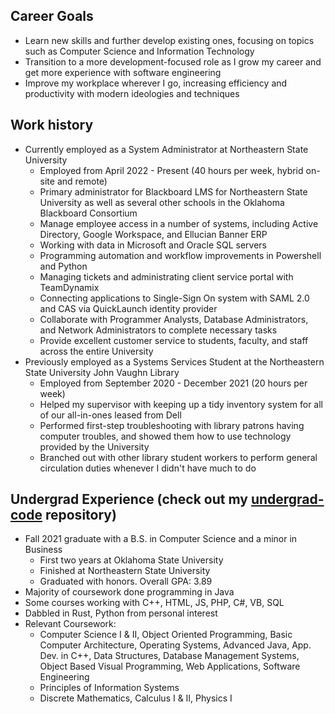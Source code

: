 ## Career Goals
* Learn new skills and further develop existing ones, focusing on topics such as Computer Science and Information Technology
* Transition to a more development-focused role as I grow my career and get more experience with software engineering
* Improve my workplace wherever I go, increasing efficiency and productivity with modern ideologies and techniques

## Work history
* Currently employed as a System Administrator at Northeastern State University
  - Employed from April 2022 - Present (40 hours per week, hybrid on-site and remote)
  - Primary administrator for Blackboard LMS for Northeastern State University as well as several other schools in the Oklahoma Blackboard Consortium
  - Manage employee access in a number of systems, including Active Directory, Google Workspace, and Ellucian Banner ERP
  - Working with data in Microsoft and Oracle SQL servers
  - Programming automation and workflow improvements in Powershell and Python
  - Managing tickets and administrating client service portal with TeamDynamix
  - Connecting applications to Single-Sign On system with SAML 2.0 and CAS via QuickLaunch identity provider
  - Collaborate with Programmer Analysts, Database Administrators, and Network Administrators to complete necessary tasks
  - Provide excellent customer service to students, faculty, and staff across the entire University
* Previously employed as a Systems Services Student at the Northeastern State University John Vaughn Library
  - Employed from September 2020 - December 2021 (20 hours per week)
  - Helped my supervisor with keeping up a tidy inventory system for all of our all-in-ones leased from Dell
  - Performed first-step troubleshooting with library patrons having computer troubles, and showed them how to use technology provided by the University
  - Branched out with other library student workers to perform general circulation duties whenever I didn't have much to do
## Undergrad Experience (check out my [undergrad-code](https://github.com/kadenscroggins/undergrad-code) repository)
* Fall 2021 graduate with a B.S. in Computer Science and a minor in Business
  - First two years at Oklahoma State University
  - Finished at Northeastern State University
  - Graduated with honors. Overall GPA: 3.89
* Majority of coursework done programming in Java
* Some courses working with C++, HTML, JS, PHP, C#, VB, SQL
* Dabbled in Rust, Python from personal interest
* Relevant Coursework:
  - Computer Science I & II, Object Oriented Programming, Basic Computer Architecture, Operating Systems, Advanced Java, App. Dev. in C++, Data Structures, Database Management Systems, Object Based Visual Programming, Web Applications, Software Engineering
  - Principles of Information Systems
  - Discrete Mathematics, Calculus I & II, Physics I
<!--
TODO:
* Add goals section
-->
